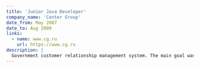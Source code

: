 ```yaml
---
title: 'Junior Java Developer'
company_name: 'Center Group'
date_from: May 2007
date_to: Aug 2009
links:
  - name: www.cg.ru
    url: https://www.cg.ru
description: |
  Government customer relationship management system. The main goal was to automate consumer applications (registration of childbirth, people marriage, divorce, etc).
---
```

